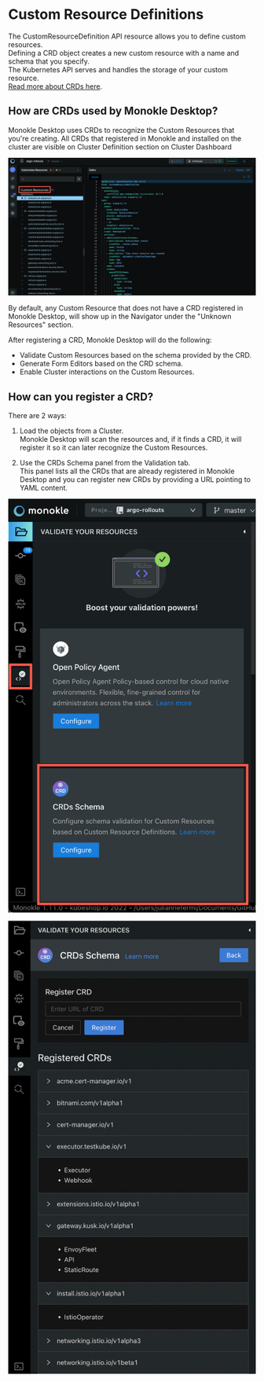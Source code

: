 # Custom Resource Definitions

The CustomResourceDefinition API resource allows you to define custom resources.   
Defining a CRD object creates a new custom resource with a name and schema that you specify.  
The Kubernetes API serves and handles the storage of your custom resource.  
[Read more about CRDs here](https://kubernetes.io/docs/concepts/extend-kubernetes/api-extension/custom-resources/#customresourcedefinitions).

## **How are CRDs used by Monokle Desktop?**

Monokle Desktop uses CRDs to recognize the Custom Resources that you're creating. All CRDs that registered in Monokle and installed on the cluster are visible on Cluster Definition section on Cluster Dashboard 

![CRD](img/crd-screen-2.0.png)

By default, any Custom Resource that does not have a CRD registered in Monokle Desktop, will show up in the Navigator under the "Unknown Resources" section.  

After registering a CRD, Monokle Desktop will do the following:  
  - Validate Custom Resources based on the schema provided by the CRD. 
  - Generate Form Editors based on the CRD schema.  
  - Enable Cluster interactions on the Custom Resources.  

## **How can you register a CRD?**

There are 2 ways:

1. Load the objects from a Cluster.  
Monokle Desktop will scan the resources and, if it finds a CRD, it will register it so it can later recognize the Custom Resources.

2. Use the CRDs Schema panel from the Validation tab.  
This panel lists all the CRDs that are already registered in Monokle Desktop and you can register new CRDs by providing a URL pointing to YAML content.

![CRDs Panel Location](img/resource-crds-location-1.11.png)

![CRDs Panel Configuration](img/resource-crds-configure-1-11-0.png)
